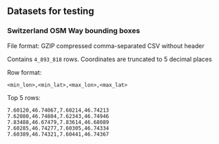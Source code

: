 ## Datasets for testing


### Switzerland OSM Way bounding boxes


File format: GZIP compressed comma-separated CSV without header 

Contains `4_893_818` rows. Coordinates are truncated to 5 decimal places

Row format:
```
<min_lon>,<min_lat>,<max_lon>,<max_lat>
```

Top 5 rows:
```
7.60120,46.74067,7.60214,46.74213
7.62080,46.74804,7.62343,46.74946
7.83488,46.67479,7.83614,46.68089
7.60285,46.74277,7.60305,46.74334
7.60389,46.74321,7.60441,46.74367
```

